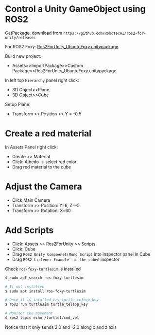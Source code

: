 # Control a Unity GameObject using ROS2

GetPackage:
download from `https://github.com/RobotecAI/ros2-for-unity/releases`

For ROS2 Foxy:
[Ros2ForUnity_UbuntuFoxy.unitypackage](https://github.com/RobotecAI/ros2-for-unity/releases/download/1.0.0/Ros2ForUnity_UbuntuFoxy.unitypackage)


Build new project:
- Assets>>ImportPackage>>Custom Package>>Ros2ForUnity_UbuntuFoxy.unitypackage


In left top `Hierarchy` panel right click:
- 3D Object>>Plane
- 3D Object>>Cube

Setup Plane:
- Transform >> Position >> Y = -0.5

# Create a red material
In Assets Panel right click:
- Create >> Material
- Click: Albedo -> select red color
- Drag red material to the cube

# Adjust the Camera
- Click Main Camera
- Transform >> Position: Y=6, Z=-5 
- Transform >> Rotation: X=60

# Add Scripts
- Click: Assets >> Ros2ForUnity >> Scripts
- Click: Cube
- Drag `ROS2 Unity Compoenet(Mono Scrip)` into inspector panel in Cube
- Drag `ROS2 Listener Example' to the cube`s inspector

Check `ros-foxy-turtlesim` is installed
```bash
$ sudo apt search ros-foxy-turtlesim

# If not installed
$ sudo apt install ros-foxy-turtlesim

# Once it is intalled try turtle_teleop_key
$ ros2 run turtlesim turtle_teleop_key

# Monitor the movement
$ ros2 topic echo /turtle1/cmd_vel
```

Notice that it only sends 2.0 and -2.0 along x and z axis


